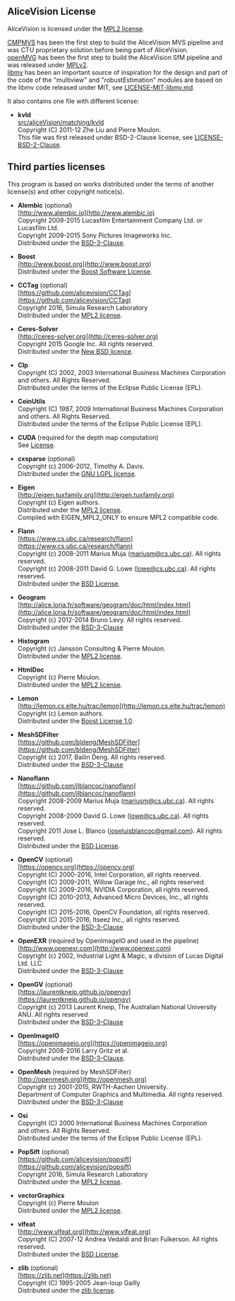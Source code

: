 ## AliceVision License

AliceVision is licensed under the [MPL2 license](LICENSE-MPL2.md).

[CMPMVS](http://people.ciirc.cvut.cz/~pajdla/) has been the first step to build the AliceVision MVS pipeline and was CTU proprietary solution before being part of AliceVision.  
[openMVG](https://github.com/openMVG/openMVG) has been the first step to build the AliceVision SfM pipeline and was released under [MPLv2](LICENSE-MPL2.md).  
[libmv](https://github.com/libmv/libmv) has been an important source of inspiration for the design and part of the code of the "multiview" and "robustEstimation"
modules are based on the libmv code released under MIT, see [LICENSE-MIT-libmv.md](LICENSE-MIT-libmv.md).


It also contains one file with different license:

*   __kvld__  
    [src/aliceVision/matching/kvld](src/aliceVision/matching/kvld)  
    Copyright (C) 2011-12 Zhe Liu and Pierre Moulon.  
    This file was first released under BSD-2-Clause license, see [LICENSE-BSD-2-Clause](http://opensource.org/licenses/BSD-2-Clause).


## Third parties licenses

This program is based on works distributed under the terms of another license(s) and other copyright notice(s).

*   __Alembic__ (optional)  
    [http://www.alembic.io](http://www.alembic.io)  
    Copyright 2009-2015 Lucasfilm Entertainment Company Ltd. or Lucasfilm Ltd.  
    Copyright 2009-2015 Sony Pictures Imageworks Inc.  
    Distributed under the [BSD-3-Clause](https://github.com/alembic/alembic/blob/master/LICENSE.txt).

*   __Boost__  
    [http://www.boost.org](http://www.boost.org)  
    Distributed under the [Boost Software License](http://www.boost.org/users/license.html).

*   __CCTag__ (optional)  
    [https://github.com/alicevision/CCTag](https://github.com/alicevision/CCTag)  
    Copyright 2016, Simula Research Laboratory  
    Distributed under the [MPL2 license](http://opensource.org/licenses/MPL-2.0).

*   __Ceres-Solver__  
    [http://ceres-solver.org](http://ceres-solver.org)  
    Copyright 2015 Google Inc. All rights reserved.  
    Distributed under the [New BSD licence](http://ceres-solver.org/license.html).

*   __Clp__  
    Copyright (C) 2002, 2003 International Business Machines Corporation  
    and others.  All Rights Reserved.  
    Distributed under the terms of the Eclipse Public License (EPL).

*   __CoinUtils__  
    Copyright (C) 1987, 2009 International Business Machines Corporation  
    and others.  All Rights Reserved.  
    Distributed under the terms of the Eclipse Public License (EPL).

*   __CUDA__ (required for the depth map computation)  
    See [License](https://docs.nvidia.com/cuda/eula/index.html#license-driver).

*   __cxsparse__  (optional)  
    Copyright (c) 2006-2012, Timothy A. Davis.  
    Distributed under the [GNU LGPL license](http://opensource.org/licenses/lgpl-license).

*   __Eigen__  
    [http://eigen.tuxfamily.org](http://eigen.tuxfamily.org)  
    Copyright (c) Eigen authors.  
    Distributed under the [MPL2 license](http://opensource.org/licenses/MPL-2.0).  
    Compiled with EIGEN_MPL2_ONLY to ensure MPL2 compatible code.

*   __Flann__  
    [https://www.cs.ubc.ca/research/flann](https://www.cs.ubc.ca/research/flann)  
    Copyright (c) 2008-2011  Marius Muja (mariusm@cs.ubc.ca). All rights reserved.  
    Copyright (c) 2008-2011  David G. Lowe (lowe@cs.ubc.ca). All rights reserved.  
    Distributed under the [BSD License](http://www.opensource.org/licenses/bsd-license.php).

*   __Geogram__  
    [http://alice.loria.fr/software/geogram/doc/html/index.html](http://alice.loria.fr/software/geogram/doc/html/index.html)  
    Copyright (c) 2012-2014 Bruno Levy. All rights reserved.  
    Distributed under the [BSD-3-Clause](https://opensource.org/licenses/BSD-3-Clause)

*   __Histogram__  
    Copyright (c) Jansson Consulting & Pierre Moulon.  
    Distributed under the [MPL2 license](http://opensource.org/licenses/MPL-2.0).

*   __HtmlDoc__  
    Copyright (c) Pierre Moulon.  
    Distributed under the [MPL2 license](http://opensource.org/licenses/MPL-2.0).

*   __Lemon__  
    [http://lemon.cs.elte.hu/trac/lemon](http://lemon.cs.elte.hu/trac/lemon)  
    Copyright (c) Lemon authors.  
    Distributed under the [Boost License 1.0](http://www.boost.org/LICENSE_1_0.txt).

*   __MeshSDFilter__  
    [https://github.com/bldeng/MeshSDFilter](https://github.com/bldeng/MeshSDFilter)  
    Copyright (c) 2017, Bailin Deng. All rights reserved.  
    Distributed under the [BSD-3-Clause](https://opensource.org/licenses/BSD-3-Clause)

*   __Nanoflann__  
    [https://github.com/jlblancoc/nanoflann](https://github.com/jlblancoc/nanoflann)  
    Copyright 2008-2009  Marius Muja (mariusm@cs.ubc.ca). All rights reserved.  
    Copyright 2008-2009  David G. Lowe (lowe@cs.ubc.ca). All rights reserved.  
    Copyright 2011 Jose L. Blanco (joseluisblancoc@gmail.com). All rights reserved.  
    Distributed under the [BSD License](http://www.opensource.org/licenses/bsd-license.php).

*   __OpenCV__ (optional)  
    [https://opencv.org](https://opencv.org)  
    Copyright (C) 2000-2016, Intel Corporation, all rights reserved.  
    Copyright (C) 2009-2011, Willow Garage Inc., all rights reserved.  
    Copyright (C) 2009-2016, NVIDIA Corporation, all rights reserved.  
    Copyright (C) 2010-2013, Advanced Micro Devices, Inc., all rights reserved.  
    Copyright (C) 2015-2016, OpenCV Foundation, all rights reserved.  
    Copyright (C) 2015-2016, Itseez Inc., all rights reserved.  
    Distributed under the [BSD-3-Clause](https://opensource.org/licenses/BSD-3-Clause)

*   __OpenEXR__ (required by OpenImageIO and used in the pipeline)  
    [http://www.openexr.com](http://www.openexr.com)  
    Copyright (c) 2002, Industrial Light & Magic, a division of Lucas Digital Ltd. LLC  
    Distributed under the [BSD-3-Clause](https://opensource.org/licenses/BSD-3-Clause)

*   __OpenGV__ (optional)  
    [https://laurentkneip.github.io/opengv](https://laurentkneip.github.io/opengv)  
    Copyright (c) 2013 Laurent Kneip, The Australian National University ANU. All rights reserved  
    Distributed under the [BSD-3-Clause](https://opensource.org/licenses/BSD-3-Clause)

*   __OpenImageIO__  
    [https://openimageio.org](https://openimageio.org)  
    Copyright 2008-2016 Larry Gritz et al.  
    Distributed under the [BSD-3-Clause](https://github.com/OpenImageIO/oiio/blob/master/LICENSE).

*   __OpenMesh__ (required by MeshSDFilter)  
    [http://openmesh.org](http://openmesh.org)  
    Copyright (c) 2001-2015, RWTH-Aachen University.  
    Department of Computer Graphics and Multimedia. All rights reserved.  
    Distributed under the [BSD-3-Clause](https://opensource.org/licenses/BSD-3-Clause)

*   __Osi__  
    Copyright (C) 2000 International Business Machines Corporation  
    and others.  All Rights Reserved.  
    Distributed under the terms of the Eclipse Public License (EPL).

*   __PopSift__ (optional)  
    [https://github.com/alicevision/popsift](https://github.com/alicevision/popsift)  
    Copyright 2016, Simula Research Laboratory  
    Distributed under the [MPL2 license](http://opensource.org/licenses/MPL-2.0).

*   __vectorGraphics__  
    Copyright (c) Pierre Moulon  
    Distributed under the [MPL2 license](http://opensource.org/licenses/MPL-2.0).

*   __vlfeat__  
    [http://www.vlfeat.org](http://www.vlfeat.org)  
    Copyright (C) 2007-12 Andrea Vedaldi and Brian Fulkerson. All rights reserved.  
    Distributed under the [BSD License](http://www.opensource.org/licenses/bsd-license.php).

*   __zlib__  (optional)  
    [https://zlib.net](https://zlib.net)  
    Copyright (C) 1995-2005 Jean-loup Gailly  
    Distributed under the [zlib license](http://opensource.org/licenses/Zlib).

